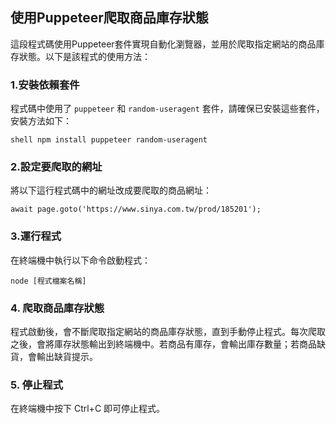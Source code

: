 ## 使用Puppeteer爬取商品庫存狀態

這段程式碼使用Puppeteer套件實現自動化瀏覽器，並用於爬取指定網站的商品庫存狀態。以下是該程式的使用方法：

### 1.安裝依賴套件

程式碼中使用了 `puppeteer` 和 `random-useragent` 套件，請確保已安裝這些套件，安裝方法如下：


```
shell npm install puppeteer random-useragent 
```

### 2.設定要爬取的網址
將以下這行程式碼中的網址改成要爬取的商品網址：
```shell
await page.goto('https://www.sinya.com.tw/prod/185201'); 

```

### 3.運行程式
在終端機中執行以下命令啟動程式：
```shell
node [程式檔案名稱]
```
### 4. 爬取商品庫存狀態
程式啟動後，會不斷爬取指定網站的商品庫存狀態，直到手動停止程式。每次爬取之後，會將庫存狀態輸出到終端機中。若商品有庫存，會輸出庫存數量；若商品缺貨，會輸出缺貨提示。

### 5. 停止程式
在終端機中按下 Ctrl+C 即可停止程式。
